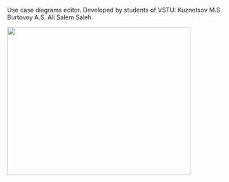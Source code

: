 Use case diagrams editor.
Developed by students of VSTU:
Kuznetsov M.S.
Burtovoy A.S.
Ali Salem Saleh.

<a href='http://www.youtube.com/watch?feature=player_embedded&v=Iovbsixljkw' target='_blank'><img src='http://img.youtube.com/vi/Iovbsixljkw/0.jpg' width='425' height=344 /></a>
